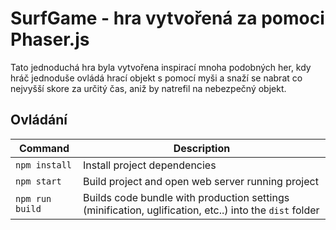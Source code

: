 # SurfGame - hra vytvořená za pomoci Phaser.js

Tato jednoduchá hra byla vytvořena inspirací mnoha podobných her, kdy hráč jednoduše ovládá hrací objekt s pomocí myši 
a snaží se nabrat co nejvyšší skore za určitý čas, aniž by natrefil na nebezpečný objekt.

## Ovládání

| Command | Description |
|---------|-------------|
| `npm install` | Install project dependencies |
| `npm start` | Build project and open web server running project |
| `npm run build` | Builds code bundle with production settings (minification, uglification, etc..) into the `dist` folder |

